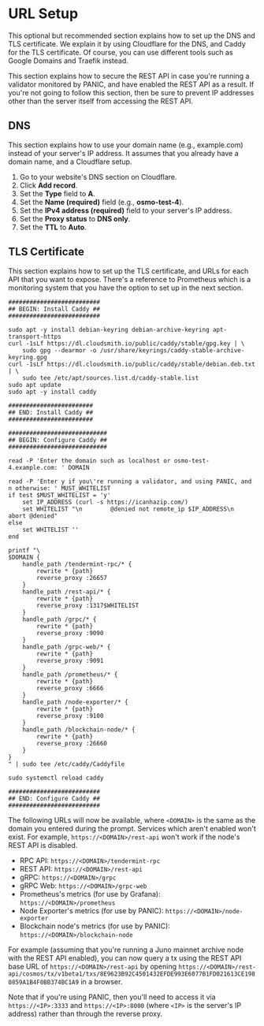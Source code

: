 # URL Setup

This optional but recommended section explains how to set up the DNS and TLS certificate. We explain it by using Cloudflare for the DNS, and Caddy for the TLS certificate. Of course, you can use different tools such as Google Domains and Traefik instead.

This section explains how to secure the REST API in case you're running a validator monitored by PANIC, and have enabled the REST API as a result. If you're not going to follow this section, then be sure to prevent IP addresses other than the server itself from accessing the REST API.

## DNS

This section explains how to use your domain name (e.g., example.com) instead of your server's IP address. It assumes that you already have a domain name, and a Cloudflare setup.
1. Go to your website's DNS section on Cloudflare.
2. Click **Add record**.
3. Set the **Type** field to **A**.
4. Set the **Name (required)** field (e.g., **osmo-test-4**).
5. Set the **IPv4 address (required)** field to your server's IP address.
6. Set the **Proxy status** to **DNS only**.
7. Set the **TTL** to **Auto**.

## TLS Certificate

This section explains how to set up the TLS certificate, and URLs for each API that you want to expose. There's a reference to Prometheus which is a monitoring system that you have the option to set up in the next section.

```shell
##########################
## BEGIN: Install Caddy ##
##########################

sudo apt -y install debian-keyring debian-archive-keyring apt-transport-https
curl -1sLf https://dl.cloudsmith.io/public/caddy/stable/gpg.key | \
    sudo gpg --dearmor -o /usr/share/keyrings/caddy-stable-archive-keyring.gpg
curl -1sLf https://dl.cloudsmith.io/public/caddy/stable/debian.deb.txt | \
    sudo tee /etc/apt/sources.list.d/caddy-stable.list
sudo apt update
sudo apt -y install caddy

########################
## END: Install Caddy ##
########################

############################
## BEGIN: Configure Caddy ##
############################

read -P 'Enter the domain such as localhost or osmo-test-4.example.com: ' DOMAIN

read -P 'Enter y if you\'re running a validator, and using PANIC, and n otherwise: ' MUST_WHITELIST
if test $MUST_WHITELIST = 'y'
    set IP_ADDRESS (curl -s https://icanhazip.com/)
    set WHITELIST "\n        @denied not remote_ip $IP_ADDRESS\n        abort @denied"
else
    set WHITELIST ''
end

printf "\
$DOMAIN {
    handle_path /tendermint-rpc/* {
        rewrite * {path}
        reverse_proxy :26657
    }
    handle_path /rest-api/* {
        rewrite * {path}
        reverse_proxy :1317$WHITELIST
    }
    handle_path /grpc/* {
        rewrite * {path}
        reverse_proxy :9090
    }
    handle_path /grpc-web/* {
        rewrite * {path}
        reverse_proxy :9091
    }
    handle_path /prometheus/* {
        rewrite * {path}
        reverse_proxy :6666
    }
    handle_path /node-exporter/* {
        rewrite * {path}
        reverse_proxy :9100
    }
    handle_path /blockchain-node/* {
        rewrite * {path}
        reverse_proxy :26660
    }
}
" | sudo tee /etc/caddy/Caddyfile

sudo systemctl reload caddy

##########################
## END: Configure Caddy ##
##########################
```

The following URLs will now be available, where `<DOMAIN>` is the same as the domain you entered during the prompt. Services which aren't enabled won't exist. For example, `https://<DOMAIN>/rest-api` won't work if the node's REST API is disabled.
- RPC API: `https://<DOMAIN>/tendermint-rpc`
- REST API: `https://<DOMAIN>/rest-api`
- gRPC: `https://<DOMAIN>/grpc`
- gRPC Web: `https://<DOMAIN>/grpc-web`
- Prometheus's metrics (for use by Grafana): `https://<DOMAIN>/prometheus`
- Node Exporter's metrics (for use by PANIC): `https://<DOMAIN>/node-exporter`
- Blockchain node's metrics (for use by PANIC): `https://<DOMAIN>/blockchain-node`

For example (assuming that you're running a Juno mainnet archive node with the REST API enabled), you can now query a tx using the REST API base URL of `https://<DOMAIN>/rest-api` by opening `https://<DOMAIN>/rest-api/cosmos/tx/v1beta1/txs/8E9623B92C4501432EFDE993E6077B1FD021613CE1980859A1B4F0BB374BC1A9` in a browser.

Note that if you're using PANIC, then you'll need to access it via `https://<IP>:3333` and `https://<IP>:8000` (where `<IP>` is the server's IP address) rather than through the reverse proxy.
